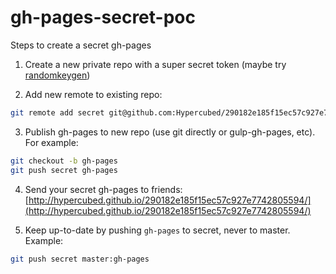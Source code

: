 # gh-pages-secret-poc

Steps to create a secret gh-pages

1) Create a new private repo with a super secret token (maybe try [randomkeygen](http://randomkeygen.com/))

2) Add new remote to existing repo:

```sh
git remote add secret git@github.com:Hypercubed/290182e185f15ec57c927e7742805594.git
```

3) Publish gh-pages to new repo (use git directly or gulp-gh-pages, etc).  For example:

```sh
git checkout -b gh-pages
git push secret gh-pages
```

4) Send your secret gh-pages to friends: [http://hypercubed.github.io/290182e185f15ec57c927e7742805594/](http://hypercubed.github.io/290182e185f15ec57c927e7742805594/)

5) Keep up-to-date by pushing `gh-pages` to secret, never to master.  Example:

```sh
git push secret master:gh-pages
```
